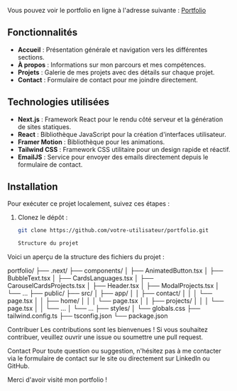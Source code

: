 Vous pouvez voir le portfolio en ligne à l'adresse suivante : [Portfolio](https://portfolio-lilac-kappa-24.vercel.app/)

## Fonctionnalités

- **Accueil** : Présentation générale et navigation vers les différentes sections.
- **À propos** : Informations sur mon parcours et mes compétences.
- **Projets** : Galerie de mes projets avec des détails sur chaque projet.
- **Contact** : Formulaire de contact pour me joindre directement.

## Technologies utilisées

- **Next.js** : Framework React pour le rendu côté serveur et la génération de sites statiques.
- **React** : Bibliothèque JavaScript pour la création d'interfaces utilisateur.
- **Framer Motion** : Bibliothèque pour les animations.
- **Tailwind CSS** : Framework CSS utilitaire pour un design rapide et réactif.
- **EmailJS** : Service pour envoyer des emails directement depuis le formulaire de contact.

## Installation

Pour exécuter ce projet localement, suivez ces étapes :

1. Clonez le dépôt :
   ```sh
   git clone https://github.com/votre-utilisateur/portfolio.git

   Structure du projet
Voici un aperçu de la structure des fichiers du projet :

portfolio/
├── .next/
├── components/
│   ├── AnimatedButton.tsx
│   ├── BubbleText.tsx
│   ├── CardsLanguages.tsx
│   ├── CarouselCardsProjects.tsx
│   ├── Header.tsx
│   ├── ModalProjects.tsx
│   └── ...
├── public/
├── src/
│   ├── app/
│   │   ├── contact/
│   │   │   └── page.tsx
│   │   ├── home/
│   │   │   └── page.tsx
│   │   ├── projects/
│   │   │   └── page.tsx
│   │   └── ...
│   └── ...
├── styles/
│   └── globals.css
├── tailwind.config.ts
├── tsconfig.json
└── package.json

Contribuer
Les contributions sont les bienvenues ! Si vous souhaitez contribuer, veuillez ouvrir une issue ou soumettre une pull request.

Contact
Pour toute question ou suggestion, n'hésitez pas à me contacter via le formulaire de contact sur le site ou directement sur LinkedIn ou GitHub.

Merci d'avoir visité mon portfolio !